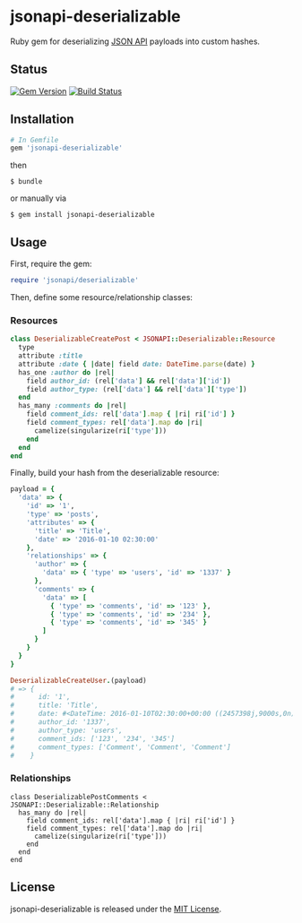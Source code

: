 # jsonapi-deserializable
Ruby gem for deserializing [JSON API](http://jsonapi.org) payloads into custom
hashes.

## Status

[![Gem Version](https://badge.fury.io/rb/jsonapi-deserializable.svg)](https://badge.fury.io/rb/jsonapi-deserializable)
[![Build Status](https://secure.travis-ci.org/beauby/jsonapi-deserializable.svg?branch=master)](http://travis-ci.org/beauby/jsonapi-deserializable?branch=master)

## Installation
```ruby
# In Gemfile
gem 'jsonapi-deserializable'
```
then
```
$ bundle
```
or manually via
```
$ gem install jsonapi-deserializable
```

## Usage

First, require the gem:
```ruby
require 'jsonapi/deserializable'
```

Then, define some resource/relationship classes:

### Resources

```ruby
class DeserializableCreatePost < JSONAPI::Deserializable::Resource
  type
  attribute :title
  attribute :date { |date| field date: DateTime.parse(date) }
  has_one :author do |rel|
    field author_id: (rel['data'] && rel['data']['id'])
    field author_type: (rel['data'] && rel['data']['type'])
  end
  has_many :comments do |rel|
    field comment_ids: rel['data'].map { |ri| ri['id'] }
    field comment_types: rel['data'].map do |ri|
      camelize(singularize(ri['type']))
    end
  end
end
```
Finally, build your hash from the deserializable resource:
```ruby
payload = {
  'data' => {
    'id' => '1',
    'type' => 'posts',
    'attributes' => {
      'title' => 'Title',
      'date' => '2016-01-10 02:30:00'
    },
    'relationships' => {
      'author' => {
        'data' => { 'type' => 'users', 'id' => '1337' }
      },
      'comments' => {
        'data' => [
          { 'type' => 'comments', 'id' => '123' },
          { 'type' => 'comments', 'id' => '234' },
          { 'type' => 'comments', 'id' => '345' }
        ]
      }
    }
  }
}

DeserializableCreateUser.(payload)
# => {
#      id: '1',
#      title: 'Title',
#      date: #<DateTime: 2016-01-10T02:30:00+00:00 ((2457398j,9000s,0n),+0s,2299161j)>,
#      author_id: '1337',
#      author_type: 'users',
#      comment_ids: ['123', '234', '345']
#      comment_types: ['Comment', 'Comment', 'Comment']
#    }
```

### Relationships

```
class DeserializablePostComments < JSONAPI::Deserializable::Relationship
  has_many do |rel|
    field comment_ids: rel['data'].map { |ri| ri['id'] }
    field comment_types: rel['data'].map do |ri|
      camelize(singularize(ri['type']))
    end
  end
end
```

## License

jsonapi-deserializable is released under the [MIT License](http://www.opensource.org/licenses/MIT).
